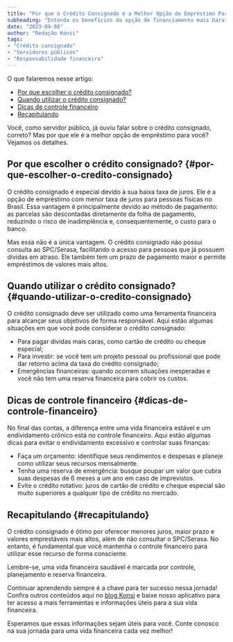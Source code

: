 ```yaml
---
title: "Por que o Crédito Consignado é a Melhor Opção de Empréstimo Para Servidores Públicos?"
subheading: "Entenda os benefícios da opção de financiamento mais barata do Brasil para manter sua estabilidade financeira e alcançar seus objetivos."
date: "2023-09-08"
author: "Redação Konsi"
tags:
- "Crédito consignado"
- "Servidores públicos"
- "Responsabilidade financeira"
---
```


O que falaremos nesse artigo:

- [Por que escolher o crédito consignado?](#por-que-escolher-o-credito-consignado)
- [Quando utilizar o crédito consignado?](#quando-utilizar-o-credito-consignado)
- [Dicas de controle financeiro](#dicas-de-controle-financeiro)
- [Recapitulando](#recapitulando)

Você, como servidor público, já ouviu falar sobre o crédito consignado, correto? Mas por que ele é a melhor opção de empréstimo para você? Vejamos os detalhes.

## Por que escolher o crédito consignado? {#por-que-escolher-o-credito-consignado}

O crédito consignado é especial devido à sua baixa taxa de juros. Ele é a opção de empréstimo com menor taxa de juros para pessoas físicas no Brasil. Essa vantagem é principalmente devido ao método de pagamento: as parcelas são descontadas diretamente da folha de pagamento, reduzindo o risco de inadimplência e, consequentemente, o custo para o banco.

Mas essa não é a única vantagem. O crédito consignado não possui consulta ao SPC/Serasa, facilitando o acesso para pessoas que já possuem dívidas em atraso. Ele também tem um prazo de pagamento maior e permite empréstimos de valores mais altos.

## Quando utilizar o crédito consignado? {#quando-utilizar-o-credito-consignado}

O crédito consignado deve ser utilizado como uma ferramenta financeira para alcançar seus objetivos de forma responsável. Aqui estão algumas situações em que você pode considerar o crédito consignado:

- Para pagar dívidas mais caras, como cartão de crédito ou cheque especial;
- Para investir: se você tem um projeto pessoal ou profissional que pode dar retorno acima da taxa do crédito consignado;
- Emergências financeiras: quando ocorrem situações inesperadas e você não tem uma reserva financeira para cobrir os custos.

## Dicas de controle financeiro {#dicas-de-controle-financeiro}

No final das contas, a diferença entre uma vida financeira estável e um endividamento crônico está no controle financeiro. Aqui estão algumas dicas para evitar o endividamento excessivo e controlar suas finanças:

- Faça um orçamento: identifique seus rendimentos e despesas e planeje como utilizar seus recursos mensalmente.
- Tenha uma reserva de emergência: busque poupar um valor que cubra suas despesas de 6 meses a um ano em caso de imprevistos.
- Evite o crédito rotativo: juros de cartão de crédito e cheque especial são muito superiores a qualquer tipo de crédito no mercado.

## Recapitulando {#recapitulando}

O crédito consignado é ótimo por oferecer menores juros, maior prazo e valores emprestáveis mais altos, além de não consultar o SPC/Serasa. No entanto, é fundamental que você mantenha o controle financeiro para utilizar esse recurso de forma consciente.

Lembre-se, uma vida financeira saudável é marcada por controle, planejamento e reserva financeira.

Continuar aprendendo sempre é a chave para ter sucesso nessa jornada! Confira outros conteúdos aqui no [blog Konsi](https://www.konsi.com.br/postagens) e baixe nosso aplicativo para ter acesso a mais ferramentas e informações úteis para a sua vida financeira.

Esperamos que essas informações sejam úteis para você. Conte conosco na sua jornada para uma vida financeira cada vez melhor!
